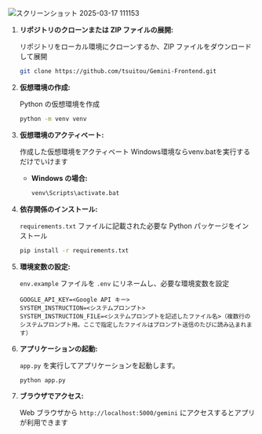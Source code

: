 ![スクリーンショット 2025-03-17 111153](https://github.com/user-attachments/assets/40be2f76-a085-405b-b6d4-02bd7711f137)
1. **リポジトリのクローンまたは ZIP ファイルの展開:**

    リポジトリをローカル環境にクローンするか、ZIP ファイルをダウンロードして展開

     ```bash
     git clone https://github.com/tsuitou/Gemini-Frontend.git
     ```

2. **仮想環境の作成:**

   Python の仮想環境を作成

   ```bash
   python -m venv venv
   ```

3. **仮想環境のアクティベート:**

   作成した仮想環境をアクティベート
   Windows環境ならvenv.batを実行するだけでいけます

   *   **Windows の場合:**

        ```bash
        venv\Scripts\activate.bat
        ```

4. **依存関係のインストール:**

   `requirements.txt` ファイルに記載された必要な Python パッケージをインストール

   ```bash
   pip install -r requirements.txt
   ```

5. **環境変数の設定:**

   `env.example` ファイルを `.env` にリネームし、必要な環境変数を設定

   ```
   GOOGLE_API_KEY=<Google API キー>
   SYSTEM_INSTRUCTION=<システムプロンプト>
   SYSTEM_INSTRUCTION_FILE=<システムプロンプトを記述したファイル名>（複数行のシステムプロンプト用。ここで指定したファイルはプロンプト送信のたびに読み込まれます）
   ```

6. **アプリケーションの起動:**

   `app.py` を実行してアプリケーションを起動します。

   ```bash
   python app.py
   ```


7. **ブラウザでアクセス:**

   Web ブラウザから `http://localhost:5000/gemini` にアクセスするとアプリが利用できます
